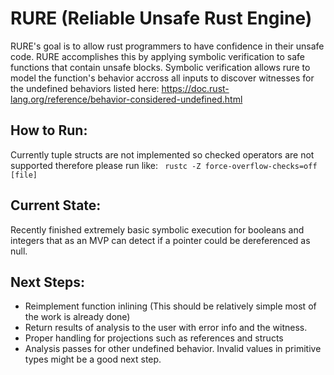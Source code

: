 # RURE (Reliable Unsafe Rust Engine)

RURE's goal is to allow rust programmers to have confidence in their unsafe code. RURE accomplishes this by applying symbolic verification to safe functions that contain unsafe blocks. Symbolic verification allows rure to model the function's behavior accross all inputs to discover witnesses for the undefined behaviors listed here: https://doc.rust-lang.org/reference/behavior-considered-undefined.html

## How to Run:
Currently tuple structs are not implemented so checked operators are not supported therefore please run like: ` rustc -Z force-overflow-checks=off  [file]`

## Current State:
Recently finished extremely basic symbolic execution for booleans and integers that as an MVP can detect if a pointer could be dereferenced as null.

## Next Steps:
* Reimplement function inlining (This should be relatively simple most of the work is already done)
* Return results of analysis to the user with error info and the witness.
* Proper handling for projections such as references and structs
* Analysis passes for other undefined behavior. Invalid values in primitive types might be a good next step. 
